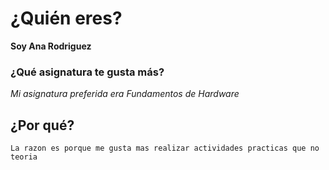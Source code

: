 # ¿Quién eres?
**Soy Ana Rodriguez**
### ¿Qué asignatura te gusta más? 
_Mi asignatura preferida era Fundamentos de Hardware_
## ¿Por qué?
```
La razon es porque me gusta mas realizar actividades practicas que no teoria
```